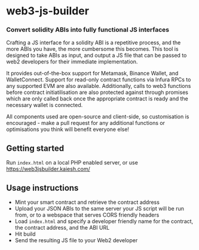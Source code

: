 # web3-js-builder

### Convert solidity ABIs into fully functional JS interfaces

Crafting a JS interface for a solidity ABI is a repetitive process, and the more ABIs you have, the more cumbersome this becomes. This tool is designed to take ABIs as input, and output a JS file that can be passed to web2 developers for their immediate implementation.

It provides out-of-the-box support for Metamask, Binance Wallet, and WalletConnect. Support for read-only contract functions via Infura RPCs to any supported EVM are also available. Additionally, calls to web3 functions before contract initiatilisation are also protected against through promises which are only called back once the appropriate contract is ready and the necessary wallet is connected.

All components used are open-source and client-side, so customisation is encouraged - make a pull request for any additional functions or optimisations you think will benefit everyone else!

## Getting started

Run `index.html` on a local PHP enabled server, or use https://web3jsbuilder.kaiesh.com/

## Usage instructions

- Mint your smart contract and retrieve the contract address
- Upload your JSON ABIs to the same server your JS script will be run from, or to a webspace that serves CORS friendly headers
- Load `index.html` and specify a developer friendly name for the contract, the contract address, and the ABI URL
- Hit build
- Send the resulting JS file to your Web2 developer
